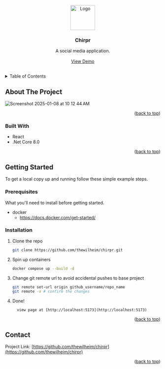 
<!-- Improved compatibility of back to top link: See: https://github.com/othneildrew/Best-README-Template/pull/73 -->
<a id="readme-top"></a>


<!-- PROJECT LOGO -->
<br />
<div align="center">
  <a href="https://github.com/thewilheim/chirpr">
    <img src="https://github.com/user-attachments/assets/8b712af3-3b4b-4a58-8720-b63ddecca4fb" alt="Logo" width="80" height="80">
  </a>

<h3 align="center">Chirpr</h3>


  <p align="center">
    A social media application.
    <br />
    <br />
    <a href="https://github.com/thewilheim/chirpr">View Demo</a>
    <br />
    <br />
  </p>
</div>



<!-- TABLE OF CONTENTS -->
<details>
  <summary>Table of Contents</summary>
  <ol>
    <li>
      <a href="#about-the-project">About The Project</a>
      <ul>
        <li><a href="#built-with">Built With</a></li>
      </ul>
    </li>
    <li>
      <a href="#getting-started">Getting Started</a>
      <ul>
        <li><a href="#prerequisites">Prerequisites</a></li>
        <li><a href="#installation">Installation</a></li>
      </ul>
    </li>
    <li><a href="#contact">Contact</a></li>
  </ol>
</details>



<!-- ABOUT THE PROJECT -->
## About The Project
![Screenshot 2025-01-08 at 10 12 44 AM](https://github.com/user-attachments/assets/9004b016-3b70-46c5-88c1-7aae10c1fc7e)


<p align="right">(<a href="#readme-top">back to top</a>)</p>



### Built With

* React
* .Net Core 8.0

<p align="right">(<a href="#readme-top">back to top</a>)</p>



<!-- GETTING STARTED -->
## Getting Started

To get a local copy up and running follow these simple example steps.

### Prerequisites

What you'll need to install before getting started.

* docker
  * https://docs.docker.com/get-started/

### Installation

1. Clone the repo
   ```sh
   git clone https://github.com/thewilheim/chirpr.git
   ```
2. Spin up containers
   ```sh
   docker compose up --build -d
   ```
3. Change git remote url to avoid accidental pushes to base project
   ```sh
   git remote set-url origin github_username/repo_name
   git remote -v # confirm the changes
   ```
4. Done!
   ```
     view page at [http://localhost:5173](http://localhost:5173)
   ```

<p align="right">(<a href="#readme-top">back to top</a>)</p>


<!-- CONTACT -->
## Contact

Project Link: [https://github.com/thewilheim/chirpr](https://github.com/thewilheim/chirpr)

<p align="right">(<a href="#readme-top">back to top</a>)</p>


<!-- MARKDOWN LINKS & IMAGES -->
<!-- https://www.markdownguide.org/basic-syntax/#reference-style-links -->
[contributors-shield]: https://img.shields.io/github/contributors/github_username/repo_name.svg?style=for-the-badge
[contributors-url]: https://github.com/github_username/repo_name/graphs/contributors
